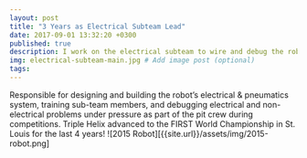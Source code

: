 ```yaml
---
layout: post
title: "3 Years as Electrical Subteam Lead"
date: 2017-09-01 13:32:20 +0300
published: true
description: I work on the electrical subteam to wire and debug the robots control systems, do maintenance in the pit at competitions, and train electrical subteam members. # Add post description (optional)
img: electrical-subteam-main.jpg # Add image post (optional)
tags:
---
```


Responsible for designing and building the robot’s electrical & pneumatics system, training sub-team members, and debugging electrical and non-electrical problems under pressure as part of the pit crew during competitions.  Triple Helix advanced to the FIRST World Championship in St. Louis for the last 4 years!
![2015 Robot][{{site.url}}/assets/img/2015-robot.png]
